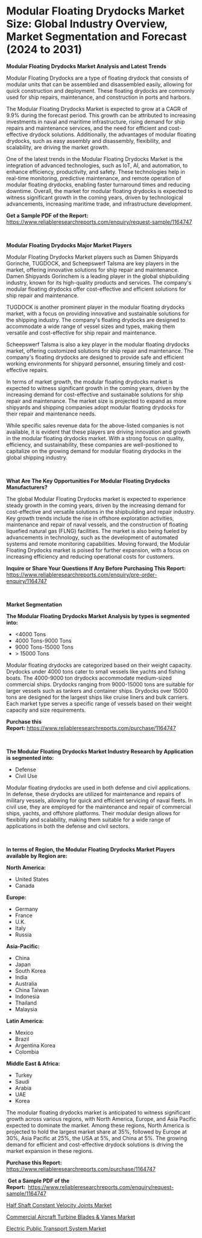 <p><h1>Modular Floating Drydocks Market Size: Global Industry Overview, Market Segmentation and Forecast (2024 to 2031)</h1></p><p><strong>Modular Floating Drydocks Market Analysis and Latest Trends</strong></p>
<p><p>Modular Floating Drydocks are a type of floating drydock that consists of modular units that can be assembled and disassembled easily, allowing for quick construction and deployment. These floating drydocks are commonly used for ship repairs, maintenance, and construction in ports and harbors.</p><p>The Modular Floating Drydocks Market is expected to grow at a CAGR of 9.9% during the forecast period. This growth can be attributed to increasing investments in naval and maritime infrastructure, rising demand for ship repairs and maintenance services, and the need for efficient and cost-effective drydock solutions. Additionally, the advantages of modular floating drydocks, such as easy assembly and disassembly, flexibility, and scalability, are driving the market growth.</p><p>One of the latest trends in the Modular Floating Drydocks Market is the integration of advanced technologies, such as IoT, AI, and automation, to enhance efficiency, productivity, and safety. These technologies help in real-time monitoring, predictive maintenance, and remote operation of modular floating drydocks, enabling faster turnaround times and reducing downtime. Overall, the market for modular floating drydocks is expected to witness significant growth in the coming years, driven by technological advancements, increasing maritime trade, and infrastructure development.</p></p>
<p><strong>Get a Sample PDF of the Report:&nbsp;</strong> <a href="https://www.reliableresearchreports.com/enquiry/request-sample/1164747">https://www.reliableresearchreports.com/enquiry/request-sample/1164747</a></p>
<p>&nbsp;</p>
<p><strong>Modular Floating Drydocks Major Market Players</strong></p>
<p><p>Modular Floating Drydocks Market players such as Damen Shipyards Gorinche, TUGDOCK, and Scheepswerf Talsma are key players in the market, offering innovative solutions for ship repair and maintenance. Damen Shipyards Gorinchem is a leading player in the global shipbuilding industry, known for its high-quality products and services. The company's modular floating drydocks offer cost-effective and efficient solutions for ship repair and maintenance.</p><p>TUGDOCK is another prominent player in the modular floating drydocks market, with a focus on providing innovative and sustainable solutions for the shipping industry. The company's floating drydocks are designed to accommodate a wide range of vessel sizes and types, making them versatile and cost-effective for ship repair and maintenance.</p><p>Scheepswerf Talsma is also a key player in the modular floating drydocks market, offering customized solutions for ship repair and maintenance. The company's floating drydocks are designed to provide safe and efficient working environments for shipyard personnel, ensuring timely and cost-effective repairs.</p><p>In terms of market growth, the modular floating drydocks market is expected to witness significant growth in the coming years, driven by the increasing demand for cost-effective and sustainable solutions for ship repair and maintenance. The market size is projected to expand as more shipyards and shipping companies adopt modular floating drydocks for their repair and maintenance needs.</p><p>While specific sales revenue data for the above-listed companies is not available, it is evident that these players are driving innovation and growth in the modular floating drydocks market. With a strong focus on quality, efficiency, and sustainability, these companies are well-positioned to capitalize on the growing demand for modular floating drydocks in the global shipping industry.</p></p>
<p>&nbsp;</p>
<p><strong>What Are The Key Opportunities For Modular Floating Drydocks Manufacturers?</strong></p>
<p><p>The global Modular Floating Drydocks market is expected to experience steady growth in the coming years, driven by the increasing demand for cost-effective and versatile solutions in the shipbuilding and repair industry. Key growth trends include the rise in offshore exploration activities, maintenance and repair of naval vessels, and the construction of floating liquefied natural gas (FLNG) facilities. The market is also being fueled by advancements in technology, such as the development of automated systems and remote monitoring capabilities. Moving forward, the Modular Floating Drydocks market is poised for further expansion, with a focus on increasing efficiency and reducing operational costs for customers.</p></p>
<p><strong>Inquire or Share Your Questions If Any Before Purchasing This Report:</strong> <a href="https://www.reliableresearchreports.com/enquiry/pre-order-enquiry/1164747">https://www.reliableresearchreports.com/enquiry/pre-order-enquiry/1164747</a></p>
<p>&nbsp;</p>
<p><strong>Market Segmentation</strong></p>
<p><strong>The Modular Floating Drydocks Market Analysis by types is segmented into:</strong></p>
<p><ul><li><4000 Tons</li><li>4000 Tons-9000 Tons</li><li>9000 Tons-15000 Tons</li><li>> 15000 Tons</li></ul></p>
<p><p>Modular floating drydocks are categorized based on their weight capacity. Drydocks under 4000 tons cater to small vessels like yachts and fishing boats. The 4000-9000 ton drydocks accommodate medium-sized commercial ships. Drydocks ranging from 9000-15000 tons are suitable for larger vessels such as tankers and container ships. Drydocks over 15000 tons are designed for the largest ships like cruise liners and bulk carriers. Each market type serves a specific range of vessels based on their weight capacity and size requirements.</p></p>
<p><strong>Purchase this Report:&nbsp;</strong><a href="https://www.reliableresearchreports.com/purchase/1164747">https://www.reliableresearchreports.com/purchase/1164747</a></p>
<p>&nbsp;</p>
<p><strong>The Modular Floating Drydocks Market Industry Research by Application is segmented into:</strong></p>
<p><ul><li>Defense</li><li>Civil Use</li></ul></p>
<p><p>Modular floating drydocks are used in both defense and civil applications. In defense, these drydocks are utilized for maintenance and repairs of military vessels, allowing for quick and efficient servicing of naval fleets. In civil use, they are employed for the maintenance and repair of commercial ships, yachts, and offshore platforms. Their modular design allows for flexibility and scalability, making them suitable for a wide range of applications in both the defense and civil sectors.</p></p>
<p>&nbsp;</p>
<p><strong>In terms of Region, the Modular Floating Drydocks Market Players available by Region are:</strong></p>
<p>
    <p> <strong> North America: </strong>
        <ul>
            <li>United States</li>
            <li>Canada</li>
        </ul>
        </p> 
    <p> <strong> Europe: </strong>
        <ul>
            <li>Germany</li>
            <li>France</li>
            <li>U.K.</li>
            <li>Italy</li>
            <li>Russia</li>
        </ul>
        </p> 
    <p> <strong> Asia-Pacific: </strong>
        <ul>
            <li>China</li>
            <li>Japan</li>
            <li>South Korea</li>
            <li>India</li>
            <li>Australia</li>
            <li>China Taiwan</li>
            <li>Indonesia</li>
            <li>Thailand</li>
            <li>Malaysia</li>
        </ul>
        </p> 
    <p> <strong> Latin America: </strong>
        <ul>
            <li>Mexico</li>
            <li>Brazil</li>
            <li>Argentina Korea</li>
            <li>Colombia</li>
        </ul>
        </p> 
    <p> <strong> Middle East & Africa: </strong>
        <ul>
            <li>Turkey</li>
            <li>Saudi</li>
            <li>Arabia</li>
            <li>UAE</li>
            <li>Korea</li>
        </ul>
    </p>
    </p>
<p><p>The modular floating drydocks market is anticipated to witness significant growth across various regions, with North America, Europe, and Asia Pacific expected to dominate the market. Among these regions, North America is projected to hold the largest market share at 35%, followed by Europe at 30%, Asia Pacific at 25%, the USA at 5%, and China at 5%. The growing demand for efficient and cost-effective drydock solutions is driving the market expansion in these regions.</p></p>
<p><strong>Purchase this Report: </strong><a href="https://www.reliableresearchreports.com/purchase/1164747">https://www.reliableresearchreports.com/purchase/1164747</a></p>
<p>&nbsp;<strong>Get a Sample PDF of the Report:&nbsp;&nbsp;</strong><a href="https://www.reliableresearchreports.com/enquiry/request-sample/1164747">https://www.reliableresearchreports.com/enquiry/request-sample/1164747</a></p>
<p><strong></strong></p>
<p><p><a href="https://github.com/timeliteaut/Market-Research-Report-List-1/blob/main/half-shaft-constant-velocity-joints-market.md">Half Shaft Constant Velocity Joints Market</a></p><p><a href="https://github.com/bobicer/Market-Research-Report-List-2/blob/main/commercial-aircraft-turbine-blades-vanes-market.md">Commercial Aircraft Turbine Blades & Vanes Market</a></p><p><a href="https://github.com/globismark/Market-Research-Report-List-2/blob/main/electric-public-transport-system-market.md">Electric Public Transport System Market</a></p></p>